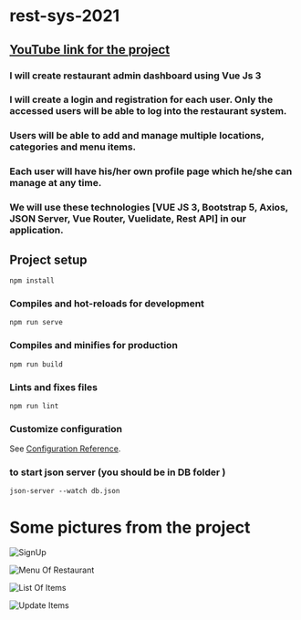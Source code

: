 # rest-sys-2021

## [YouTube link for the project](https://www.youtube.com/playlist?list=PLiqIvaqernp3lEK4cL8N54O8LvFVCEO10)

### I will create restaurant admin dashboard using Vue Js 3

### I will create a login and registration for each user. Only the accessed users will be able to log into the restaurant system.

### Users will be able to add and manage multiple locations, categories and menu items.

### Each user will have his/her own profile page which he/she can manage at any time.

### We will use these technologies [VUE JS 3, Bootstrap 5, Axios, JSON Server, Vue Router, Vuelidate, Rest API] in our application.


## Project setup
```
npm install
```

### Compiles and hot-reloads for development
```
npm run serve
```

### Compiles and minifies for production
```
npm run build
```

### Lints and fixes files
```
npm run lint
```

### Customize configuration
See [Configuration Reference](https://cli.vuejs.org/config/).

### to start json server (you should be in DB folder )
```
json-server --watch db.json
```

# Some pictures from the project
![SignUp](https://imgur.com/DkQgJgA)

![Menu Of Restaurant](https://imgur.com/YDwi7lL)

![List Of Items](https://imgur.com/ncgAeAM)

![Update Items](https://imgur.com/uKWn0B6)
